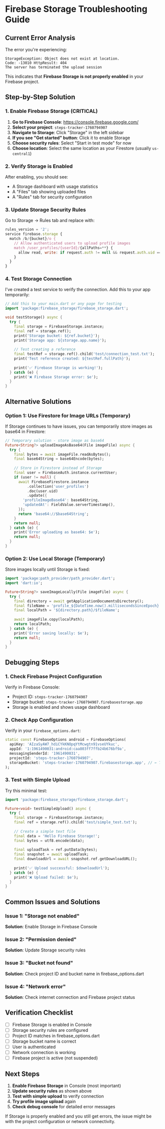 # Firebase Storage Troubleshooting Guide

## Current Error Analysis

The error you're experiencing:
```
StorageException: Object does not exist at location.
Code: -13010 HttpResult: 404
The server has terminated the upload session
```

This indicates that **Firebase Storage is not properly enabled** in your Firebase project.

## Step-by-Step Solution

### 1. **Enable Firebase Storage (CRITICAL)**

1. **Go to Firebase Console**: https://console.firebase.google.com/
2. **Select your project**: `steps-tracker-1760794907`
3. **Navigate to Storage**: Click "Storage" in the left sidebar
4. **If you see "Get started" button**: Click it to enable Storage
5. **Choose security rules**: Select "Start in test mode" for now
6. **Choose location**: Select the same location as your Firestore (usually `us-central1`)

### 2. **Verify Storage is Enabled**

After enabling, you should see:
- A Storage dashboard with usage statistics
- A "Files" tab showing uploaded files
- A "Rules" tab for security configuration

### 3. **Update Storage Security Rules**

Go to Storage → Rules tab and replace with:

```javascript
rules_version = '2';
service firebase.storage {
  match /b/{bucket}/o {
    // Allow authenticated users to upload profile images
    match /user_profiles/{userId}/{allPaths=**} {
      allow read, write: if request.auth != null && request.auth.uid == userId;
    }
  }
}
```

### 4. **Test Storage Connection**

I've created a test service to verify the connection. Add this to your app temporarily:

```dart
// Add this to your main.dart or any page for testing
import 'package:firebase_storage/firebase_storage.dart';

void testStorage() async {
  try {
    final storage = FirebaseStorage.instance;
    final ref = storage.ref();
    print('Storage bucket: ${ref.bucket}');
    print('Storage app: ${storage.app.name}');
    
    // Test creating a reference
    final testRef = storage.ref().child('test/connection_test.txt');
    print('Test reference created: ${testRef.fullPath}');
    
    print('✅ Firebase Storage is working!');
  } catch (e) {
    print('❌ Firebase Storage error: $e');
  }
}
```

## Alternative Solutions

### Option 1: Use Firestore for Image URLs (Temporary)

If Storage continues to have issues, you can temporarily store images as base64 in Firestore:

```dart
// Temporary solution - store image as base64
Future<String?> uploadImageAsBase64(File imageFile) async {
  try {
    final bytes = await imageFile.readAsBytes();
    final base64String = base64Encode(bytes);
    
    // Store in Firestore instead of Storage
    final user = FirebaseAuth.instance.currentUser;
    if (user != null) {
      await FirebaseFirestore.instance
          .collection('user_profiles')
          .doc(user.uid)
          .update({
        'profileImageBase64': base64String,
        'updatedAt': FieldValue.serverTimestamp(),
      });
      return 'base64://$base64String';
    }
    return null;
  } catch (e) {
    print('Error uploading as base64: $e');
    return null;
  }
}
```

### Option 2: Use Local Storage (Temporary)

Store images locally until Storage is fixed:

```dart
import 'package:path_provider/path_provider.dart';
import 'dart:io';

Future<String?> saveImageLocally(File imageFile) async {
  try {
    final directory = await getApplicationDocumentsDirectory();
    final fileName = 'profile_${DateTime.now().millisecondsSinceEpoch}.jpg';
    final localPath = '${directory.path}/$fileName';
    
    await imageFile.copy(localPath);
    return localPath;
  } catch (e) {
    print('Error saving locally: $e');
    return null;
  }
}
```

## Debugging Steps

### 1. **Check Firebase Project Configuration**

Verify in Firebase Console:
- Project ID: `steps-tracker-1760794907`
- Storage bucket: `steps-tracker-1760794907.firebasestorage.app`
- Storage is enabled and shows usage dashboard

### 2. **Check App Configuration**

Verify in your `firebase_options.dart`:
```dart
static const FirebaseOptions android = FirebaseOptions(
  apiKey: 'AIzaSyAW7_hdiCYkKNOpqYtMcwgtn91vseUYkuc',
  appId: '1:1961490031:android:caa803ff7ffb24b676bf9a',
  messagingSenderId: '1961490031',
  projectId: 'steps-tracker-1760794907',
  storageBucket: 'steps-tracker-1760794907.firebasestorage.app', // ← This should match
);
```

### 3. **Test with Simple Upload**

Try this minimal test:

```dart
import 'package:firebase_storage/firebase_storage.dart';

Future<void> testSimpleUpload() async {
  try {
    final storage = FirebaseStorage.instance;
    final ref = storage.ref().child('test/simple_test.txt');
    
    // Create a simple text file
    final data = 'Hello Firebase Storage!';
    final bytes = utf8.encode(data);
    
    final uploadTask = ref.putData(bytes);
    final snapshot = await uploadTask;
    final downloadUrl = await snapshot.ref.getDownloadURL();
    
    print('✅ Upload successful: $downloadUrl');
  } catch (e) {
    print('❌ Upload failed: $e');
  }
}
```

## Common Issues and Solutions

### Issue 1: "Storage not enabled"
**Solution**: Enable Storage in Firebase Console

### Issue 2: "Permission denied"
**Solution**: Update Storage security rules

### Issue 3: "Bucket not found"
**Solution**: Check project ID and bucket name in firebase_options.dart

### Issue 4: "Network error"
**Solution**: Check internet connection and Firebase project status

## Verification Checklist

- [ ] Firebase Storage is enabled in Console
- [ ] Storage security rules are configured
- [ ] Project ID matches in firebase_options.dart
- [ ] Storage bucket name is correct
- [ ] User is authenticated
- [ ] Network connection is working
- [ ] Firebase project is active (not suspended)

## Next Steps

1. **Enable Firebase Storage** in Console (most important)
2. **Update security rules** as shown above
3. **Test with simple upload** to verify connection
4. **Try profile image upload** again
5. **Check debug console** for detailed error messages

If Storage is properly enabled and you still get errors, the issue might be with the project configuration or network connectivity.
